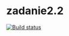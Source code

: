 # zadanie2.2
[![Build status](https://ci.appveyor.com/api/projects/status/0dq60rl2bt3bvfcb?svg=true)](https://ci.appveyor.com/project/olvitbriz/zadanie2-2)
